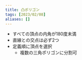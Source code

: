 ```yaml
---
title: 凸ポリゴン
tags: [2023/02/08]
aliases: []
---
```


- すべての頂点の内角が180度未満
- 直線との交点は必ず2つ
- 定義順に頂点を選択
	- 複数の三角ポリゴンに分割可